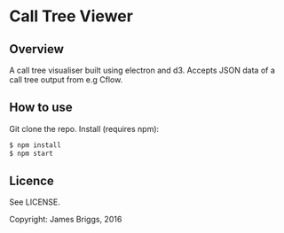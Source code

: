 # Call Tree Viewer 

## Overview

A call tree visualiser built using electron and d3.
Accepts JSON data of a call tree output from e.g Cflow. 

## How to use

Git clone the repo.
Install (requires npm):

```bash
$ npm install
$ npm start
```

## Licence

See LICENSE.


Copyright: James Briggs, 2016
